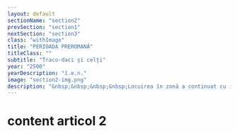 ```yaml
---
layout: default
sectionName: "section2"
prevSection: "section1"
nextSection: "section3"
class: "withImage"
title: "PERIOADA PREROMANĂ"
titleClass: ""
subtitle: "Traco-daci și celți"
year: "2500"
yearDescription: "î.e.n."
image: "section2-img.png"
description: "&nbsp;&nbsp;&nbsp;&nbsp;Locuirea în zonă a continuat cu intermitențe în epoca bronzului și a fierului, de atunci existând urme ale <em>traco-dacilor și celților.</br></em>&nbsp;&nbsp;&nbsp;&nbsp;Pe măsura dezvoltării unei economii bazate pe creșterea vitelor mari în Câmpia Pannoniei, a sporit importanța comerțului cu sare dinspre Câmpia Transilvaniei. Două căi majore, una nord-sud și alta est-vest se încrucișau în dreptul vadului de sub promontoriul de deal, numit azi <em>Cetățuie.</em>"
---
```


# content articol 2
